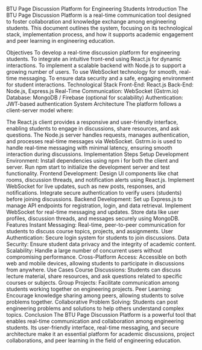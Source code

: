 
BTU Page Discussion Platform for Engineering Students
Introduction
The BTU Page Discussion Platform is a real-time communication tool designed to foster collaboration and knowledge exchange among engineering students. This document outlines the system, focusing on its technological stack, implementation process, and how it supports academic engagement and peer learning in engineering education.

Objectives
To develop a real-time discussion platform for engineering students.
To integrate an intuitive front-end using React.js for dynamic interactions.
To implement a scalable backend with Node.js to support a growing number of users.
To use WebSocket technology for smooth, real-time messaging.
To ensure data security and a safe, engaging environment for student interactions.
Technological Stack
Front-End: React.js
Back-End: Node.js, Express.js
Real-Time Communication: WebSocket (Gstrm.io)
Database: MongoDB / Firebase (optional for scalability)
Authentication: JWT-based authentication
System Architecture
The platform follows a client-server model where:

The React.js client provides a responsive and user-friendly interface, enabling students to engage in discussions, share resources, and ask questions.
The Node.js server handles requests, manages authentication, and processes real-time messages via WebSocket.
Gstrm.io is used to handle real-time messaging with minimal latency, ensuring smooth interaction during discussions.
Implementation Steps
Setup Development Environment:
Install dependencies using npm i for both the client and server.
Run npm start to initialize the development server and test functionality.
Frontend Development:
Design UI components like chat rooms, discussion threads, and notification alerts using React.js.
Implement WebSocket for live updates, such as new posts, responses, and notifications.
Integrate secure authentication to verify users (students) before joining discussions.
Backend Development:
Set up Express.js to manage API endpoints for registration, login, and data retrieval.
Implement WebSocket for real-time messaging and updates.
Store data like user profiles, discussion threads, and messages securely using MongoDB.
Features
Instant Messaging: Real-time, peer-to-peer communication for students to discuss course topics, projects, and assignments.
User Authentication: Secure login system for students to join discussions.
Data Security: Ensure student data privacy and the integrity of academic content.
Scalability: Handle a large number of concurrent users without compromising performance.
Cross-Platform Access: Accessible on both web and mobile devices, allowing students to participate in discussions from anywhere.
Use Cases
Course Discussions: Students can discuss lecture material, share resources, and ask questions related to specific courses or subjects.
Group Projects: Facilitate communication among students working together on engineering projects.
Peer Learning: Encourage knowledge sharing among peers, allowing students to solve problems together.
Collaborative Problem Solving: Students can post engineering problems and solutions to help others understand complex topics.
Conclusion
The BTU Page Discussion Platform is a powerful tool that enables real-time communication and collaboration among engineering students. Its user-friendly interface, real-time messaging, and secure architecture make it an essential platform for academic discussions, project collaborations, and peer learning in the field of engineering education.


